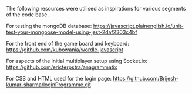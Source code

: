 The following resources were utilised as inspirations for various segments of the code base.

For testing the mongoDB database: https://javascript.plainenglish.io/unit-test-your-mongoose-model-using-jest-2daf2303c4bf

For the front end of the game board and keyboard: https://github.com/kubowania/wordle-javascript

For aspects of the initial multiplayer setup using Socket.io: https://github.com/ericterpstra/anagrammatix

For CSS and HTML used for the login page: https://github.com/Brijesh-kumar-sharma/loginProgramme.git
